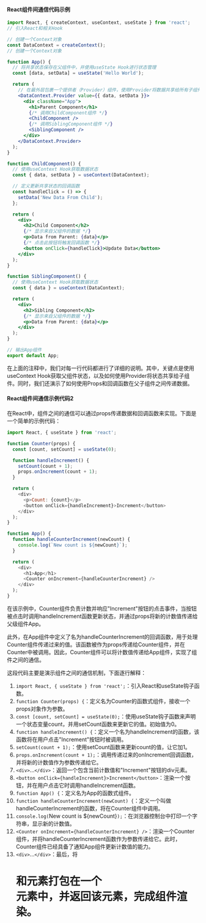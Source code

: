 #### React组件间通信代码示例


```jsx
import React, { createContext, useContext, useState } from 'react';
// 引入React和相关Hook

// 创建一个Context对象
const DataContext = createContext();
// 创建一个Context对象

function App() {
  // 将共享状态保存在父组件中，并使用useState Hook进行状态管理
  const [data, setData] = useState('Hello World');

  return (
    // 在最外层包裹一个提供者（Provider）组件，使用Provider将数据共享给所有子组件
    <DataContext.Provider value={{ data, setData }}>
      <div className="App">
        <h1>Parent Component</h1>
        {/* 调用ChildComponent组件 */}
        <ChildComponent />
        {/* 调用SiblingComponent组件 */}
        <SiblingComponent />
      </div>
    </DataContext.Provider>
  );
}

function ChildComponent() {
  // 使用useContext Hook获取数据状态
  const { data, setData } = useContext(DataContext);

  // 定义更新共享状态的回调函数
  const handleClick = () => {
    setData('New Data From Child');
  };

  return (
    <div>
      <h2>Child Component</h2>
      {/* 显示来自父组件的数据 */}
      <p>Data from Parent: {data}</p>
      {/* 点击此按钮将触发回调函数 */}
      <button onClick={handleClick}>Update Data</button>
    </div>
  );
}

function SiblingComponent() {
  // 使用useContext Hook获取数据状态
  const { data } = useContext(DataContext);

  return (
    <div>
      <h2>Sibling Component</h2>
      {/* 显示来自父组件的数据 */}
      <p>Data from Parent: {data}</p>
    </div>
  );
}

// 输出App组件
export default App;
```

在上面的注释中，我们对每一行代码都进行了详细的说明。其中，关键点是使用useContext Hook获取父组件状态，以及如何使用Provider将状态共享给子组件。同时，我们还演示了如何使用Props和回调函数在父子组件之间传递数据。

#### React组件间通信示例代码2

在React中，组件之间的通信可以通过props传递数据和回调函数来实现。下面是一个简单的示例代码：

```javascript
import React, { useState } from 'react';

function Counter(props) {
  const [count, setCount] = useState(0);

  function handleIncrement() {
    setCount(count + 1);
    props.onIncrement(count + 1);
  }

  return (
    <div>
      <p>Count: {count}</p>
      <button onClick={handleIncrement}>Increment</button>
    </div>
  );
}

function App() {
  function handleCounterIncrement(newCount) {
    console.log(`New count is ${newCount}`);
  }

  return (
    <div>
      <h1>App</h1>
      <Counter onIncrement={handleCounterIncrement} />
    </div>
  );
}
```

在该示例中，Counter组件负责计数并响应"Increment"按钮的点击事件，当按钮被点击时调用handleIncrement函数更新状态，并通过props将新的计数值传递给父级组件App。

此外，在App组件中定义了名为handleCounterIncrement的回调函数，用于处理Counter组件传递过来的值。该函数被作为props传递给Counter组件，并在Counter中被调用。因此，Counter组件可以将计数值传递给App组件，实现了组件之间的通信。

这段代码主要是演示组件之间的通信机制，下面逐行解释：

1. `import React, { useState } from 'react';`：引入React和useState钩子函数。
2. `function Counter(props) {`：定义名为Counter的函数式组件，接收一个props对象作为参数。
3. `const [count, setCount] = useState(0);`：使用useState钩子函数来声明一个状态变量count，并用setCount函数来更新它的值。初始值为0。
4. `function handleIncrement() {`：定义一个名为handleIncrement的函数，该函数将在用户点击"Increment"按钮时被调用。
5. `setCount(count + 1);`：使用setCount函数来更新count的值，让它加1。
6. `props.onIncrement(count + 1);`：调用传递过来的onIncrement回调函数，并将新的计数值作为参数传递给它。
7. `<div>`...`</div>`：返回一个包含当前计数值和"Increment"按钮的div元素。
8. `<button onClick={handleIncrement}>Increment</button>`：渲染一个按钮，并在用户点击它时调用handleIncrement函数。
9. `function App() {`：定义名为App的函数式组件。
10. `function handleCounterIncrement(newCount) {`：定义一个叫做handleCounterIncrement的函数，将在Counter组件中调用。
11. `console.log(`New count is ${newCount}`);`：在浏览器控制台中打印一个字符串，显示新的计数值。
12. `<Counter onIncrement={handleCounterIncrement} />`：渲染一个Counter组件，并将handleCounterIncrement函数作为参数传递给它。此时，Counter组件已经具备了通知App组件更新计数值的能力。
13. `<div>`...`</div>`：最后，将<h1>和<Counter>元素打包在一个<div>元素中，并返回该元素，完成组件渲染。